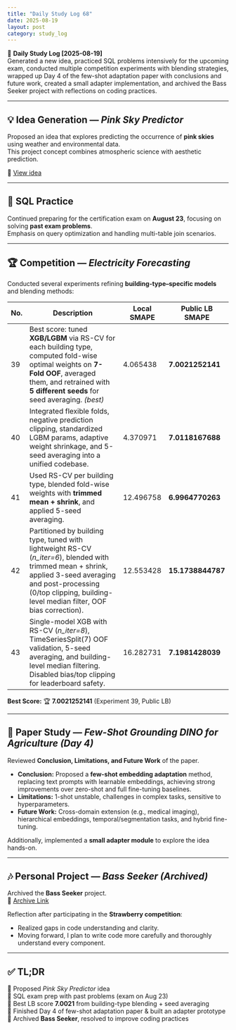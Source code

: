 ```yaml
---
title: "Daily Study Log 68"
date: 2025-08-19
layout: post
category: study_log
---
```


🧠 **Daily Study Log [2025-08-19]**  
Generated a new idea, practiced SQL problems intensively for the upcoming exam, conducted multiple competition experiments with blending strategies, wrapped up Day 4 of the few-shot adaptation paper with conclusions and future work, created a small adapter implementation, and archived the Bass Seeker project with reflections on coding practices.

---

## 💡 Idea Generation — *Pink Sky Predictor*  
Proposed an idea that explores predicting the occurrence of **pink skies** using weather and environmental data.  
This project concept combines atmospheric science with aesthetic prediction.

🔗 [View idea](https://github.com/hojjang98/ideas/blob/main/fun/pink_sky_predictor.md)

---

## 💾 SQL Practice  
Continued preparing for the certification exam on **August 23**, focusing on solving **past exam problems**.  
Emphasis on query optimization and handling multi-table join scenarios.

---

## 🏆 Competition — *Electricity Forecasting*  
Conducted several experiments refining **building-type–specific models** and blending methods:

| No. | Description | Local SMAPE | Public LB SMAPE |
| --- | ----------- | ----------- | ---------------- |
| 39  | Best score: tuned **XGB/LGBM** via RS-CV for each building type, computed fold-wise optimal weights on **7-Fold OOF**, averaged them, and retrained with **5 different seeds** for seed averaging. *(best)* | 4.065438 | **7.0021252141** |
| 40  | Integrated flexible folds, negative prediction clipping, standardized LGBM params, adaptive weight shrinkage, and 5-seed averaging into a unified codebase. | 4.370971 | **7.0118167688** |
| 41  | Used RS-CV per building type, blended fold-wise weights with **trimmed mean + shrink**, and applied 5-seed averaging. | 12.496758 | **6.9964770263** |
| 42  | Partitioned by building type, tuned with lightweight RS-CV (*n_iter=6*), blended with trimmed mean + shrink, applied 3-seed averaging and post-processing (0/top clipping, building-level median filter, OOF bias correction). | 12.553428 | **15.1738844787** |
| 43  | Single-model XGB with RS-CV (*n_iter=8*), TimeSeriesSplit(7) OOF validation, 5-seed averaging, and building-level median filtering. Disabled bias/top clipping for leaderboard safety. | 16.282731 | **7.1981428039** |

**Best Score:** 🏆 **7.0021252141** (Experiment 39, Public LB)

---

## 📄 Paper Study — *Few-Shot Grounding DINO for Agriculture (Day 4)*  
Reviewed **Conclusion, Limitations, and Future Work** of the paper.  

- **Conclusion:** Proposed a **few-shot embedding adaptation** method, replacing text prompts with learnable embeddings, achieving strong improvements over zero-shot and full fine-tuning baselines.  
- **Limitations:** 1-shot unstable, challenges in complex tasks, sensitive to hyperparameters.  
- **Future Work:** Cross-domain extension (e.g., medical imaging), hierarchical embeddings, temporal/segmentation tasks, and hybrid fine-tuning.  

Additionally, implemented a **small adapter module** to explore the idea hands-on.

---

## 🎶 Personal Project — *Bass Seeker (Archived)*  
Archived the **Bass Seeker** project.  
🔗 [Archive Link](https://github.com/hojjang98/Archive-Projects/tree/main/bass_seeker)  

Reflection after participating in the **Strawberry competition**:  
- Realized gaps in code understanding and clarity.  
- Moving forward, I plan to write code more carefully and thoroughly understand every component.  

---

## ✅ TL;DR  
📍 Proposed *Pink Sky Predictor* idea  
📍 SQL exam prep with past problems (exam on Aug 23)  
📍 Best LB score **7.0021** from building-type blending + seed averaging  
📍 Finished Day 4 of few-shot adaptation paper & built an adapter prototype  
📍 Archived **Bass Seeker**, resolved to improve coding practices
